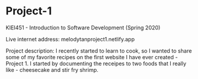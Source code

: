 # Project-1
KIEI451 - Introduction to Software Development (Spring 2020)

Live internet address: melodytanproject1.netlify.app

Project description: I recently started to learn to cook, so I wanted to share some of my favorite recipes on the first website I have ever created - Project 1. I started by documenting the receipes to two foods that I really like - cheesecake and stir fry shrimp.
